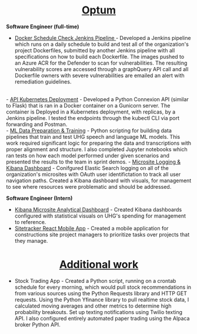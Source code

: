 # <center><b><u>Optum</u></b></center>
<b>Software Engineer (full-time)</b></br>

- <u>Docker Schedule Check Jenkins Pipeline </u>- Developed a Jenkins pipeline which runs on a daily schedule to build and test all of the organization's project Dockerfiles, submitted by another Jenkins pipeline with all specifications on how to build each Dockerfile. The images pushed to an Azure ACR for the Defender to scan for vulnerabilities. The resulting vulnerability scores are accessed through a graphQuery API call and all Dockerfile owners with severe vulnerabilities are emailed an alert with remediation guidelines.
</br>
- <u>API Kubernetes Deployment</u> - Developed a Python Connexion API (similar to Flask) that is ran in a Docker container on a Gunicorn server. The container is Deployed in a Kubernetes deployment, with replicas, by a Jenkins pipeline. I tested the endpoints through the kubectl CLI via port forwarding and Postman.
</br>
- <u>ML Data Preparation & Training</u> - Python scripting for building data pipelines that train and test UHG speech and language ML models. This work required significant logic for preparing the data and transcriptions with proper alignment and structure. I also completed Jupyter notebooks which ran tests on how each model performed under given scenarios and presented the results to the team in sprint demos.
- <u> Microsite Logging & Kibana Dashboard</u> - Conifgured Elastic Search logging on all of the organization's microsites with OAuth user identifictation to track all user navigation paths. Created a Kibana dashboard with visuals, for management to see where resources were problematic and should be addressed.


<b>Software Engineer (Intern)</b></br>

- <u> Kibana Microsite Analytical Dashboard</u> - Created Kibana dashboards configured with statistical visuals on UHG's spending for management to reference. 
- <u>Sitetracker React Mobile App</u> - Created a mobile application for constructions site project managers to prioritize tasks over projects that they manage.



# <center><b><u>Additional work</u></b></center>

- Stock Trading App - Created a Python script, running on a crontab schedule for every morning, which would pull stock recommendations in from various sources using the Python Requests library and HTTP GET requests. Using the Python Yfinance library to pull realtime stock data, I calculated moving averages and other metrics to determine high probability breakouts. Set up texting notifications using Twilio texting API. I also configured entirely automated paper trading using the Alpaca broker Python API.